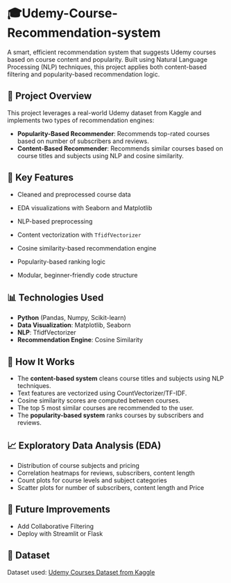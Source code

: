 # 🎓Udemy-Course-Recommendation-system

A smart, efficient recommendation system that suggests Udemy courses based on course content and popularity. Built using Natural Language Processing (NLP) techniques, this project applies both content-based filtering and popularity-based recommendation logic.

## 📌 Project Overview

This project leverages a real-world Udemy dataset from Kaggle and implements two types of recommendation engines:

- **Popularity-Based Recommender**: Recommends top-rated courses based on number of subscribers and reviews.
- **Content-Based Recommender**: Recommends similar courses based on course titles and subjects using NLP and cosine similarity.

## 🚀 Key Features

- Cleaned and preprocessed course data
- EDA visualizations with Seaborn and Matplotlib
- NLP-based preprocessing 

- Content vectorization with  `TfidfVectorizer`
- Cosine similarity-based recommendation engine
- Popularity-based ranking logic
- Modular, beginner-friendly code structure

## 📊 Technologies Used

- **Python** (Pandas, Numpy, Scikit-learn)
- **Data Visualization**: Matplotlib, Seaborn
- **NLP**:  TfidfVectorizer
- **Recommendation Engine**: Cosine Similarity
  

## 🧠 How It Works

- The **content-based system** cleans course titles and subjects using NLP techniques.
- Text features are vectorized using CountVectorizer/TF-IDF.
- Cosine similarity scores are computed between courses.
- The top 5 most similar courses are recommended to the user.
- The **popularity-based system**  ranks courses by subscribers and reviews.

## 📈 Exploratory Data Analysis (EDA)

- Distribution of course subjects and pricing
- Correlation heatmaps for reviews, subscribers, content length
- Count plots for course levels and subject categories
- Scatter plots for number of subscribers, content length and Price

## 📌 Future Improvements

- Add Collaborative Filtering
- Deploy with Streamlit or Flask

## 🔗 Dataset

Dataset used: [Udemy Courses Dataset from Kaggle](https://www.kaggle.com/datasets/thedevastator/udemy-courses-dataset)


